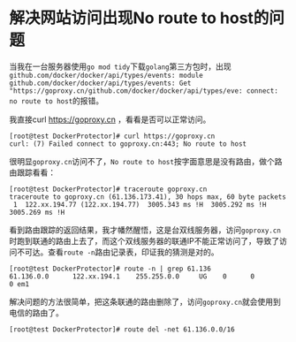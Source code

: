 # 解决网站访问出现No route to host的问题

当我在一台服务器使用`go mod tidy`下载`golang`第三方包时，出现`github.com/docker/docker/api/types/events: module github.com/docker/docker/api/types/events: Get "https://goproxy.cn/github.com/docker/docker/api/types/eve: connect: no route to host`的报错。

我直接curl https://goproxy.cn ，看看是否可以正常访问。

```shell
[root@test DockerProtector]# curl https://goproxy.cn
curl: (7) Failed connect to goproxy.cn:443; No route to host
```

很明显`goproxy.cn`访问不了，`No route to host`按字面意思是没有路由，做个路由跟踪看看：

```shell
[root@test DockerProtector]# traceroute goproxy.cn
traceroute to goproxy.cn (61.136.173.41), 30 hops max, 60 byte packets
 1  122.xx.194.77 (122.xx.194.77)  3005.343 ms !H  3005.292 ms !H  3005.269 ms !H
```

看到路由跟踪的返回结果，我才幡然醒悟，这是台双线服务器，访问`goproxy.cn`时跑到联通的路由上去了，而这个双线服务器的联通IP不能正常访问了，导致了访问不可达。查看`route -n`路由记录表，印证我的猜测是对的。

```shell
[root@test DockerProtector]# route -n | grep 61.136
61.136.0.0      122.xx.194.1    255.255.0.0     UG    0      0        0 em1
```

解决问题的方法很简单，把这条联通的路由删除了，访问`goproxy.cn`就会使用到电信的路由了。

```shell
[root@test DockerProtector]# route del -net 61.136.0.0/16
```

